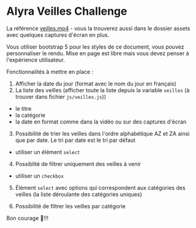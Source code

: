 # Alyra Veilles Challenge

La référence [veilles.mp4](https://wptemplates.pehaa.com/assets/alyra/veilles.mp4) - vous la trouverez aussi dans le dossier assets avec quelques captures d'écran en plus.

Vous utiliser bootstrap 5 pour les styles de ce document, vous pouvez personnaliser le rendu.
Mise en page est libre mais vous devez penser à l'expérience utilisateur.

Fonctionnalités à mettre en place :

1. Afficher la date du jour (format avec le nom du jour en français)
2. La liste des veilles (afficher toute la liste depuis la variable `veilles` (à trouver dans fichier `js/veilles.js`))

- le titre
- la catégorie
- la date en format comme dans la vidéo ou sur des captures d'écran

3. Possibilité de trier les veilles dans l'ordre alphabétique AZ et ZA ainsi que par date. Le tri par date est le tri par défaut

- utiliser un élément `select`

4. Possiblité de filtrer uniquement des veilles à venir

- utiliser un `checkbox`

5. Élément `select` avec options qui correspondent aux catégories des veilles (la liste déroulante des catégories uniques)

6. Possibilité de filtrer les veilles par catégorie

Bon courage 💪!!!
